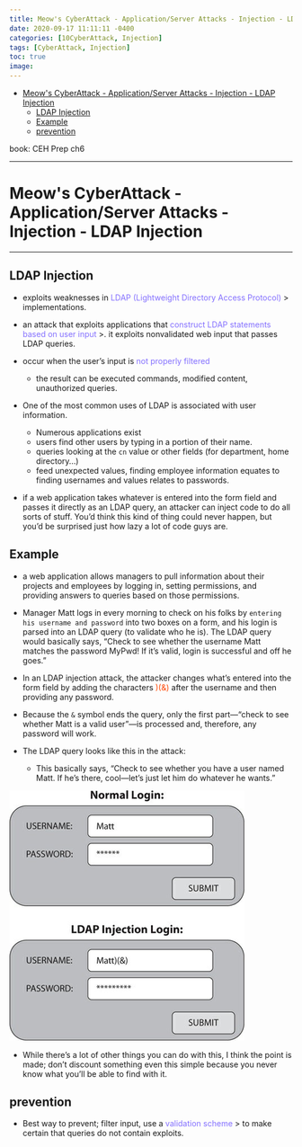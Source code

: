 ```yaml
---
title: Meow's CyberAttack - Application/Server Attacks - Injection - LDAP Injection
date: 2020-09-17 11:11:11 -0400
categories: [10CyberAttack, Injection]
tags: [CyberAttack, Injection]
toc: true
image:
---
```


- [Meow's CyberAttack - Application/Server Attacks - Injection - LDAP Injection](#meows-cyberattack---applicationserver-attacks---injection---ldap-injection)
  - [LDAP Injection](#ldap-injection)
  - [Example](#example)
  - [prevention](#prevention)

book: CEH Prep ch6

---

# Meow's CyberAttack - Application/Server Attacks - Injection - LDAP Injection

---

## LDAP Injection

- exploits weaknesses in <font color=LightSlateBlue> LDAP (Lightweight Directory Access Protocol) </font>> implementations.

- an attack that exploits applications that <font color=LightSlateBlue> construct LDAP statements based on user input </font>>. it exploits nonvalidated web input that passes LDAP queries.

- occur when the user’s input is <font color=LightSlateBlue>not properly filtered</font>
  - the result can be executed commands, modified content, unauthorized queries.

- One of the most common uses of LDAP is associated with user information.
  - Numerous applications exist
  - users find other users by typing in a portion of their name.
  - queries looking at the `cn` value or other fields (for department, home directory…)
  - feed unexpected values, finding employee information equates to finding usernames and values relates to passwords.

- if a web application takes whatever is entered into the form field and passes it directly as an LDAP query, an attacker can inject code to do all sorts of stuff. You’d think this kind of thing could never happen, but you’d be surprised just how lazy a lot of code guys are.

## Example

- a web application allows managers to pull information about their projects and employees by logging in, setting permissions, and providing answers to queries based on those permissions.

- Manager Matt logs in every morning to check on his folks by `entering his username and password` into two boxes on a form, and his login is parsed into an LDAP query (to validate who he is). The LDAP query would basically says, “Check to see whether the username Matt matches the password MyPwd! If it’s valid, login is successful and off he goes.”
- In an LDAP injection attack, the attacker changes what’s entered into the form field by adding the characters <font color=OrangeRed> )(&) </font> after the username and then providing any password.

- Because the `&` symbol ends the query, only the first part—“check to see whether Matt is a valid user”—is processed and, therefore, any password will work.

- The LDAP query looks like this in the attack:
  - This basically says, “Check to see whether you have a user named Matt. If he’s there, cool—let’s just let him do whatever he wants.”

![page179image36289568](/assets/img/page179image36289568.jpg)

- While there’s a lot of other things you can do with this, I think the point is made; don’t discount something even this simple because you never know what you’ll be able to find with it.

## prevention

- Best way to prevent; filter input, use a <font color=LightSlateBlue> validation scheme </font>> to make certain that queries do not contain exploits.
